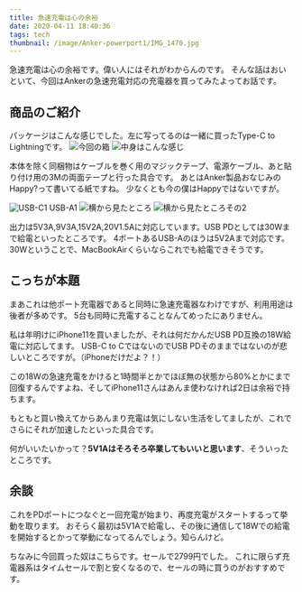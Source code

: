```yaml
---
title: 急速充電は心の余裕
date: 2020-04-11 18:40:36
tags: tech
thumbnail: /image/Anker-powerport1/IMG_1470.jpg
---
```

急速充電は心の余裕です。偉い人にはそれがわからんのです。
そんな話はおいといて、今回はAnkerの急速充電対応の充電器を買ってみたよってお話です。

<!--more -->
## 商品のご紹介

パッケージはこんな感じでした。左に写ってるのは一緒に買ったType-C to Lightningです。
![今回の箱](/image/Anker-powerport1/IMG_1309.jpg)
![中身はこんな感じ](/image/Anker-powerport1/IMG_1311.jpg)

本体を除く同梱物はケーブルを巻く用のマジックテープ、電源ケーブル、あと貼り付け用の3Mの両面テープと行った具合です。
あとはAnker製品おなじみのHappy?って書いてる紙ですね。
少なくとも今の僕はHappyではないですが。

![USB-C*1 USB-A*1](/image/Anker-powerport1/IMG_1470.jpg)
![横から見たところ](/image/Anker-powerport1/IMG_1312.jpg)
![横から見たところその2](/image/Anker-powerport1/IMG_1313.jpg)

出力は5V3A,9V3A,15V2A,20V1.5Aに対応しています。USB PDとしては30Wまで給電といったところです。
4ポートあるUSB-Aのほうは5V2Aまで対応です。
30Wということで、MacBookAirくらいならこれでも給電できそうです。

## こっちが本題

まあこれは他ポート充電器であると同時に急速充電器なわけですが、利用用途は後者が多めです。
5台も同時に充電することなんてめったにありません。

私は年明けにiPhone11を買いましたが、それは何だかんだUSB PD互換の18W給電に対応してます。
USB-C to CではないのでUSB PDそのままではないのが悲しいところですが。（iPhoneだけだよ？！）

この18Wの急速充電をかけると1時間半とかでほぼ無の状態から80%とかにまで回復するんですよね、そしてiPhone11さんはあんま使わなければ2日は余裕で持ちます。

もともと買い換えてからあんまり充電は気にしない生活をしてましたが、これでさらにそれが加速したといった具合です。

何がいいたいかって？**5V1Aはそろそろ卒業してもいいと思います**、そういったところです。

## 余談

これをPDポートにつなぐと一回充電が始まり、再度充電がスタートするって挙動を取ります。
おそらく最初は5V1Aで給電し、その後に通信して18Wでの給電を開始するとかって挙動になってるんでしょう。知らんけど。

ちなみに今回買った奴はこちらです。セールで2799円でした。
これに限らず充電器系はタイムセールで割と安くなるので、セールの時に買うのがおすすめです。

<div class="iframely-embed"><div class="iframely-responsive" style="height: 140px; padding-bottom: 0;"><a href="https://www.amazon.co.jp/dp/B0721H7J64" data-iframely-url="//cdn.iframe.ly/fxvO1kE?iframe=card-small"></a></div></div><script async src="//cdn.iframe.ly/embed.js" charset="utf-8"></script>
